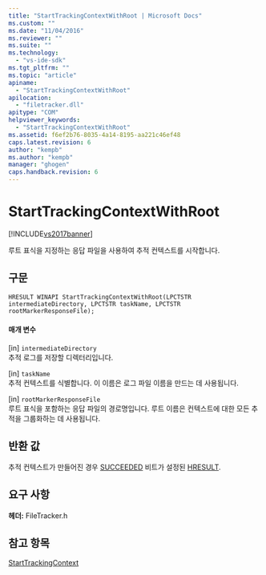 ```yaml
---
title: "StartTrackingContextWithRoot | Microsoft Docs"
ms.custom: ""
ms.date: "11/04/2016"
ms.reviewer: ""
ms.suite: ""
ms.technology: 
  - "vs-ide-sdk"
ms.tgt_pltfrm: ""
ms.topic: "article"
apiname: 
  - "StartTrackingContextWithRoot"
apilocation: 
  - "filetracker.dll"
apitype: "COM"
helpviewer_keywords: 
  - "StartTrackingContextWithRoot"
ms.assetid: f6ef2b76-8035-4a14-8195-aa221c46ef48
caps.latest.revision: 6
author: "kempb"
ms.author: "kempb"
manager: "ghogen"
caps.handback.revision: 6
---
```

# StartTrackingContextWithRoot
[!INCLUDE[vs2017banner](../code-quality/includes/vs2017banner.md)]

루트 표식을 지정하는 응답 파일을 사용하여 추적 컨텍스트를 시작합니다.  
  
## 구문  
  
```  
HRESULT WINAPI StartTrackingContextWithRoot(LPCTSTR intermediateDirectory, LPCTSTR taskName, LPCTSTR rootMarkerResponseFile);  
```  
  
#### 매개 변수  
 \[in\] `intermediateDirectory`  
 추적 로그를 저장할 디렉터리입니다.  
  
 \[in\] `taskName`  
 추적 컨텍스트를 식별합니다.  이 이름은 로그 파일 이름을 만드는 데 사용됩니다.  
  
 \[in\] `rootMarkerResponseFile`  
 루트 표식을 포함하는 응답 파일의 경로명입니다.  루트 이름은 컨텍스트에 대한 모든 추적을 그룹화하는 데 사용됩니다.  
  
## 반환 값  
 추적 컨텍스트가 만들어진 경우 [SUCCEEDED](assetId:///SUCCEEDED?qualifyHint=False&autoUpgrade=True) 비트가 설정된 [HRESULT](assetId:///HRESULT?qualifyHint=False&autoUpgrade=True).  
  
## 요구 사항  
 **헤더:** FileTracker.h  
  
## 참고 항목  
 [StartTrackingContext](../msbuild/starttrackingcontext.md)